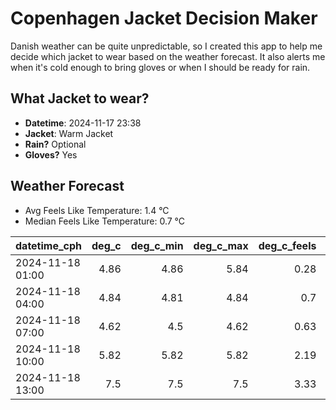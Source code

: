 
# Copenhagen Jacket Decision Maker

Danish weather can be quite unpredictable, so I created this app to help me decide which jacket to wear based on the weather forecast. 
It also alerts me when it's cold enough to bring gloves or when I should be ready for rain.

## What Jacket to wear?

- **Datetime**: 2024-11-17 23:38
- **Jacket**: Warm Jacket
- **Rain?** Optional
- **Gloves?** Yes

## Weather Forecast
- Avg Feels Like Temperature: 1.4 °C
- Median Feels Like Temperature: 0.7 °C

| datetime_cph     |   deg_c |   deg_c_min |   deg_c_max |   deg_c_feels | weather   | wind   | rain   |
|:-----------------|--------:|------------:|------------:|--------------:|:----------|:-------|:-------|
| 2024-11-18 01:00 |    4.86 |        4.86 |        5.84 |          0.28 | Rain      | High   | Low    |
| 2024-11-18 04:00 |    4.84 |        4.81 |        4.84 |          0.7  | Clouds    | High   | None   |
| 2024-11-18 07:00 |    4.62 |        4.5  |        4.62 |          0.63 | Clouds    | Medium | None   |
| 2024-11-18 10:00 |    5.82 |        5.82 |        5.82 |          2.19 | Clear     | High   | None   |
| 2024-11-18 13:00 |    7.5  |        7.5  |        7.5  |          3.33 | Clouds    | High   | None   |
        